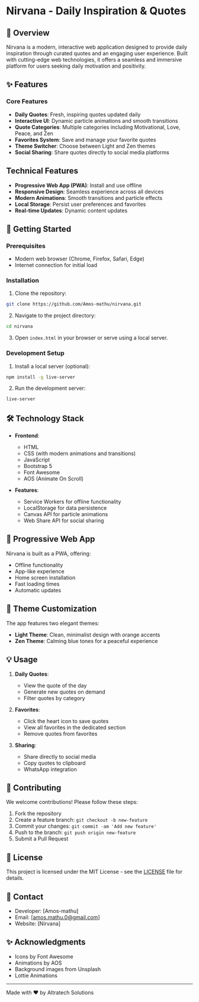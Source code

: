 # Nirvana - Daily Inspiration & Quotes


## 🌟 Overview

Nirvana is a modern, interactive web application designed to provide daily inspiration through curated quotes and an engaging user experience. Built with cutting-edge web technologies, it offers a seamless and immersive platform for users seeking daily motivation and positivity.

## ✨ Features

### Core Features
- **Daily Quotes**: Fresh, inspiring quotes updated daily
- **Interactive UI**: Dynamic particle animations and smooth transitions
- **Quote Categories**: Multiple categories including Motivational, Love, Peace, and Zen
- **Favorites System**: Save and manage your favorite quotes
- **Theme Switcher**: Choose between Light and Zen themes
- **Social Sharing**: Share quotes directly to social media platforms

## Technical Features
- **Progressive Web App (PWA)**: Install and use offline
- **Responsive Design**: Seamless experience across all devices
- **Modern Animations**: Smooth transitions and particle effects
- **Local Storage**: Persist user preferences and favorites
- **Real-time Updates**: Dynamic content updates

## 🚀 Getting Started

### Prerequisites
- Modern web browser (Chrome, Firefox, Safari, Edge)
- Internet connection for initial load

### Installation
1. Clone the repository:
```bash
git clone https://github.com/Amos-mathu/nirvana.git
```

2. Navigate to the project directory:
```bash
cd nirvana
```

3. Open `index.html` in your browser or serve using a local server.

### Development Setup
1. Install a local server (optional):
```bash
npm install -g live-server
```

2. Run the development server:
```bash
live-server
```

## 🛠️ Technology Stack

- **Frontend**:
  - HTML
  - CSS (with modern animations and transitions)
  - JavaScript 
  - Bootstrap 5
  - Font Awesome 
  - AOS (Animate On Scroll)

- **Features**:
  - Service Workers for offline functionality
  - LocalStorage for data persistence
  - Canvas API for particle animations
  - Web Share API for social sharing

## 📱 Progressive Web App

Nirvana is built as a PWA, offering:
- Offline functionality
- App-like experience
- Home screen installation
- Fast loading times
- Automatic updates

## 🎨 Theme Customization

The app features two elegant themes:
- **Light Theme**: Clean, minimalist design with orange accents
- **Zen Theme**: Calming blue tones for a peaceful experience

## 💡 Usage

1. **Daily Quotes**:
   - View the quote of the day
   - Generate new quotes on demand
   - Filter quotes by category

2. **Favorites**:
   - Click the heart icon to save quotes
   - View all favorites in the dedicated section
   - Remove quotes from favorites

3. **Sharing**:
   - Share directly to social media
   - Copy quotes to clipboard
   - WhatsApp integration

## 🤝 Contributing

We welcome contributions! Please follow these steps:

1. Fork the repository
2. Create a feature branch: `git checkout -b new-feature`
3. Commit your changes: `git commit -am 'Add new feature'`
4. Push to the branch: `git push origin new-feature`
5. Submit a Pull Request

## 📄 License

This project is licensed under the MIT License - see the [LICENSE](LICENSE) file for details.

## 👥 Contact

- Developer: [Amos-mathu]
- Email: [amos.mathu.0@gmail.com]
- Website: [Nirvana]

## ✨ Acknowledgments

- Icons by Font Awesome
- Animations by AOS
- Background images from Unsplash
- Lottie Animations

---

Made with ❤️ by Altratech Solutions
